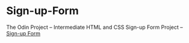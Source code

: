 # Sign-up-Form

The Odin Project – Intermediate HTML and CSS Sign-up Form Project – [Sign-up Form](https://www.theodinproject.com/lessons/intermediate-html-and-css-sign-up-form)
